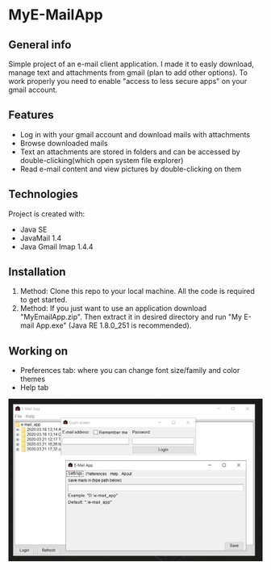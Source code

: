 # MyE-MailApp

## General info
Simple project of an e-mail client application. I made it to easly download, manage text and attachments from gmail (plan to add other options). To work properly you need to enable "access to less secure apps" on your gmail account.

## Features
* Log in with your gmail account and download mails with attachments
* Browse downloaded mails
* Text an attachments are stored in folders and can be accessed by double-clicking(which open system file explorer)
* Read e-mail content and view pictures by double-clicking on them

## Technologies
Project is created with:
* Java SE
* JavaMail 1.4
* Java Gmail Imap 1.4.4

## Installation
1. Method: Clone this repo to your local machine. All the code is required to get started. 
2. Method: If you just want to use an application download "MyEmailApp.zip". Then extract it in desired directory and run "My E-mail App.exe" (Java RE 1.8.0_251 is recommended).

## Working on
* Preferences tab: where you can change font size/family and color themes
* Help tab

![App preview](https://github.com/Jakub19/MyE-MailApp/blob/master/appScreen.JPG?raw=true)
